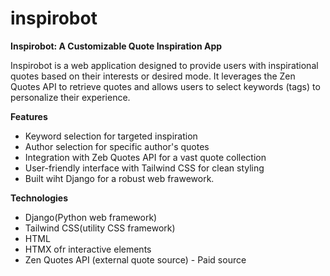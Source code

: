 # inspirobot
**Inspirobot: A Customizable Quote Inspiration App**  

Inspirobot is a web application designed to provide users with inspirational quotes based on their interests or desired mode. It leverages the Zen Quotes API to retrieve quotes and allows users to select keywords (tags) to personalize their experience. 

**Features**
* Keyword selection for targeted inspiration
* Author selection for specific author's quotes
* Integration with Zeb Quotes API for a vast quote collection
* User-friendly interface with Tailwind CSS for clean styling
* Built wiht Django for a robust web frawework.

**Technologies**
* Django(Python web framework)
* Tailwind CSS(utility CSS framework)
* HTML
* HTMX ofr interactive elements
* Zen Quotes API (external quote source) - Paid source
